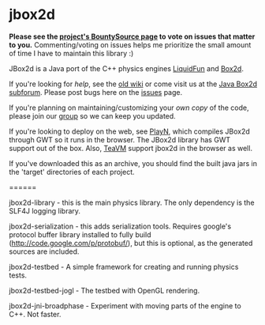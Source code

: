 jbox2d
======

**Please see the [project's BountySource page](https://www.bountysource.com/teams/jbox2d) to vote on issues that matter to you.**  Commenting/voting on issues helps me prioritize the small amount of time I have to maintain this library :)

JBox2d is a Java port of the C++ physics engines [LiquidFun](http://google.github.io/liquidfun/) and [Box2d](http://box2d.org).

If you're looking for *help*, see the [old wiki](http://code.google.com/p/jbox2d/w/list) or come visit us at the [Java Box2d subforum](http://box2d.org/forum/viewforum.php?f=9).  Please post bugs here on the [issues](https://github.com/dmurph/jbox2d/issues) page.

If you're planning on maintaining/customizing your *own copy* of the code, please join our [group](http://groups.google.com/group/jbox2d-announce) so we can keep you updated.

If you're looking to deploy on the web, see [PlayN](https://code.google.com/p/playn/), which compiles JBox2d through GWT so it runs in the browser.  The JBox2d library has GWT support out of the box.   Also, [TeaVM](http://teavm.org/) support jbox2d in the browser as well.


If you've downloaded this as an archive, you should find the built java jars in the 'target' directories of each project.

======

jbox2d-library - this is the main physics library.  The only dependency is the SLF4J logging library.

jbox2d-serialization - this adds serialization tools.  Requires google's protocol buffer library installed to fully build (http://code.google.com/p/protobuf/), but this is optional, as the generated sources are included.

jbox2d-testbed - A simple framework for creating and running physics tests.

jbox2d-testbed-jogl - The testbed with OpenGL rendering.

jbox2d-jni-broadphase - Experiment with moving parts of the engine to C++.  Not faster.
